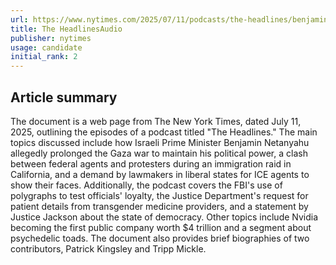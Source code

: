 ```yaml
---
url: https://www.nytimes.com/2025/07/11/podcasts/the-headlines/benjamin-netanyahu-ice-arrests-california.html
title: The HeadlinesAudio
publisher: nytimes
usage: candidate
initial_rank: 2
---
```

## Article summary
The document is a web page from The New York Times, dated July 11, 2025, outlining the episodes of a podcast titled "The Headlines." The main topics discussed include how Israeli Prime Minister Benjamin Netanyahu allegedly prolonged the Gaza war to maintain his political power, a clash between federal agents and protesters during an immigration raid in California, and a demand by lawmakers in liberal states for ICE agents to show their faces. Additionally, the podcast covers the FBI's use of polygraphs to test officials' loyalty, the Justice Department's request for patient details from transgender medicine providers, and a statement by Justice Jackson about the state of democracy. Other topics include Nvidia becoming the first public company worth $4 trillion and a segment about psychedelic toads. The document also provides brief biographies of two contributors, Patrick Kingsley and Tripp Mickle.
